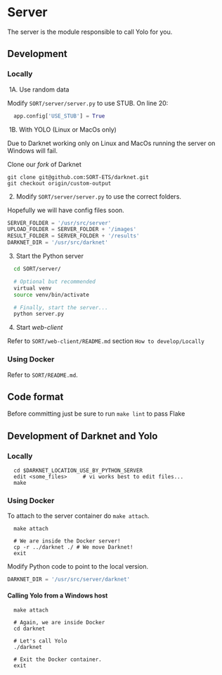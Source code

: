 # Server

The server is the module responsible to call Yolo for you.

## Development

### Locally

​	1A\. Use random data

Modify `SORT/server/server.py` to use STUB. On line 20:

```python
  app.config['USE_STUB'] = True
```

​	1B\. With YOLO (Linux or MacOs only)

Due to Darknet working only on Linux and MacOs running the server on
Windows will fail.

Clone our _fork_ of Darknet

```
git clone git@github.com:SORT-ETS/darknet.git
git checkout origin/custom-output
```

​	2\. Modify `SORT/server/server.py` to use the correct folders.

Hopefully we will have config files soon.

```python
SERVER_FOLDER = '/usr/src/server'
UPLOAD_FOLDER = SERVER_FOLDER + '/images'
RESULT_FOLDER = SERVER_FOLDER + '/results'
DARKNET_DIR = '/usr/src/darknet'
```

​	3\. Start the Python server

```sh
  cd SORT/server/

  # Optional but recommended
  virtual venv
  source venv/bin/activate

  # Finally, start the server...
  python server.py
```

​	4\. Start _web-client_

Refer to `SORT/web-client/README.md` section `How to develop/Locally`

### Using Docker

Refer to `SORT/README.md`.

## Code format

Before committing just be sure to run `make lint` to pass Flake

## Development of Darknet and Yolo

### Locally

```shell
  cd $DARKNET_LOCATION_USE_BY_PYTHON_SERVER
  edit <some_files>     # vi works best to edit files...
  make
```

### Using Docker

To attach to the server container do `make attach`.

```shell
  make attach

  # We are inside the Docker server!
  cp -r ../darknet ./ # We move Darknet!
  exit
```

Modify Python code to point to the local version.

```python
DARKNET_DIR = '/usr/src/server/darknet'
```

#### Calling Yolo from a Windows host

```shell
  make attach

  # Again, we are inside Docker
  cd darknet

  # Let's call Yolo
  ./darknet

  # Exit the Docker container.
  exit
```
